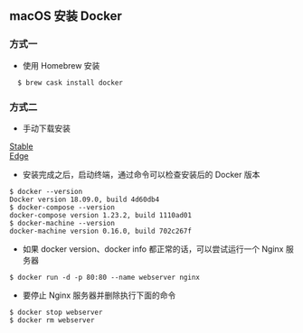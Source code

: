 ## macOS 安装 Docker

### 方式一

- 使用 Homebrew 安装

```
  $ brew cask install docker
```

### 方式二

- 手动下载安装

[Stable](https://download.docker.com/mac/stable/Docker.dmg)  
[Edge](https://download.docker.com/mac/edge/Docker.dmg)


- 安装完成之后，启动终端，通过命令可以检查安装后的 Docker 版本

```
$ docker --version
Docker version 18.09.0, build 4d60db4
$ docker-compose --version
docker-compose version 1.23.2, build 1110ad01
$ docker-machine --version
docker-machine version 0.16.0, build 702c267f
```

- 如果 docker version、docker info 都正常的话，可以尝试运行一个 Nginx 服务器

```
$ docker run -d -p 80:80 --name webserver nginx
```

- 要停止 Nginx 服务器并删除执行下面的命令

```
$ docker stop webserver
$ docker rm webserver
```

